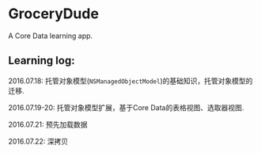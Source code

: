 # GroceryDude
A Core Data learning app.

## Learning log:

2016.07.18: 托管对象模型(`NSManagedObjectModel`)的基础知识，托管对象模型的迁移.

2016.07.19-20: 托管对象模型扩展，基于Core Data的表格视图、选取器视图.

2016.07.21: 预先加载数据

2016.07.22: 深拷贝